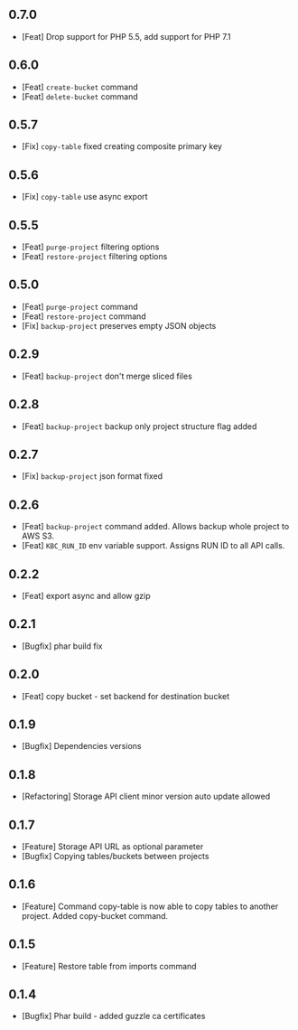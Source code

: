 ## 0.7.0
 * [Feat] Drop support for PHP 5.5, add support for PHP 7.1

## 0.6.0
 * [Feat] `create-bucket` command
 * [Feat] `delete-bucket` command

## 0.5.7
 * [Fix] `copy-table` fixed creating composite primary key

## 0.5.6
 * [Fix] `copy-table` use async export

## 0.5.5
 * [Feat] `purge-project` filtering options
 * [Feat] `restore-project` filtering options

## 0.5.0
 * [Feat] `purge-project` command
 * [Feat] `restore-project` command
 * [Fix] `backup-project` preserves empty JSON objects

## 0.2.9
 * [Feat] `backup-project` don't merge sliced files

## 0.2.8
 * [Feat] `backup-project` backup only project structure flag added

## 0.2.7
 * [Fix] `backup-project` json format fixed

## 0.2.6
 * [Feat] `backup-project` command added. Allows backup whole project to AWS S3.
 * [Feat] `KBC_RUN_ID` env variable support. Assigns RUN ID to all API calls.

## 0.2.2
 * [Feat] export async and allow gzip

## 0.2.1
 * [Bugfix] phar build fix

## 0.2.0
 * [Feat] copy bucket - set backend for destination bucket

## 0.1.9
 * [Bugfix] Dependencies versions

## 0.1.8
 * [Refactoring] Storage API client minor version auto update allowed

## 0.1.7
 * [Feature] Storage API URL as optional parameter
 * [Bugfix] Copying tables/buckets between projects

## 0.1.6
 * [Feature] Command copy-table is now able to copy tables to another project. Added copy-bucket command.

## 0.1.5
 * [Feature] Restore table from imports command

## 0.1.4
 * [Bugfix] Phar build - added guzzle ca certificates



